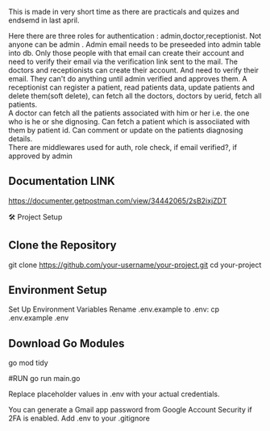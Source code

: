 This is made in very short time as there are practicals and quizes and endsemd in last april.

Here there are three roles for authentication : admin,doctor,receptionist.
Not anyone can be admin . Admin email needs to be preseeded into admin table into db. Only those people with that email can create their account and need to verify their email via the verification link sent to the mail.
The doctors and receptionists can create their account. And need to verify their email.
They can't do anything until admin verified and approves them.
A receptionist can register a patient, read patients data, update patients and delete them(soft delete), can fetch all the doctors, doctors by uerid, fetch all patients.  
A doctor can fetch all the patients associated with him or her i.e. the one who is he or she dignosing. Can fetch a patient which is associiated with them by patient id.
Can comment or update on the patients diagnosing details.  
There are middlewares used for auth, role check, if email verified?, if approved by admin



## Documentation LINK
https://documenter.getpostman.com/view/34442065/2sB2ixjZDT


🛠️ Project Setup
## Clone the Repository

git clone https://github.com/your-username/your-project.git
cd your-project


## Environment Setup

Set Up Environment Variables
Rename .env.example to .env:
cp .env.example .env


## Download Go Modules
go mod tidy

#RUN
go run main.go


Replace placeholder values in .env with your actual credentials.

You can generate a Gmail app password from Google Account Security if 2FA is enabled.
Add .env to your .gitignore
